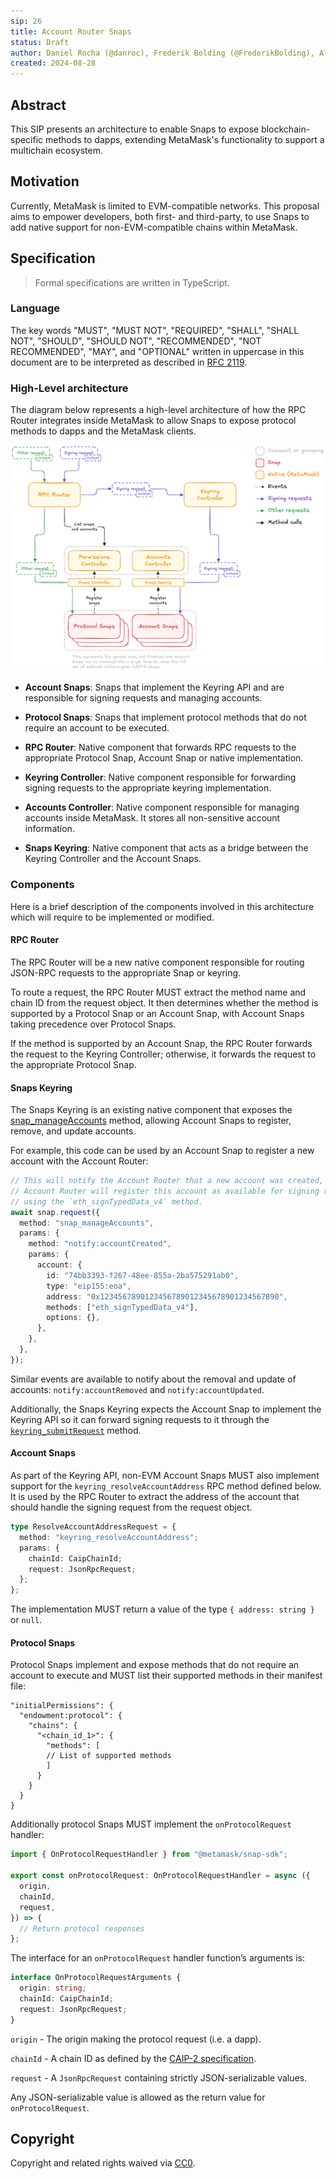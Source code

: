 ```yaml
---
sip: 26
title: Account Router Snaps
status: Draft
author: Daniel Rocha (@danroc), Frederik Bolding (@FrederikBolding), Alex Donesky (@adonesky1)
created: 2024-08-28
---
```


## Abstract

This SIP presents an architecture to enable Snaps to expose blockchain-specific
methods to dapps, extending MetaMask's functionality to support a multichain
ecosystem.

## Motivation

Currently, MetaMask is limited to EVM-compatible networks. This proposal aims
to empower developers, both first- and third-party, to use Snaps to add native
support for non-EVM-compatible chains within MetaMask.

## Specification

> Formal specifications are written in TypeScript.

### Language

The key words "MUST", "MUST NOT", "REQUIRED", "SHALL", "SHALL NOT", "SHOULD",
"SHOULD NOT", "RECOMMENDED", "NOT RECOMMENDED", "MAY", and "OPTIONAL" written
in uppercase in this document are to be interpreted as described in [RFC
2119](https://www.ietf.org/rfc/rfc2119.txt).

### High-Level architecture

The diagram below represents a high-level architecture of how the RPC Router
integrates inside MetaMask to allow Snaps to expose protocol methods to dapps
and the MetaMask clients.

![High-level architecture](../assets/sip-26/components-diagram.png)

- **Account Snaps**: Snaps that implement the Keyring API and are responsible
  for signing requests and managing accounts.

- **Protocol Snaps**: Snaps that implement protocol methods that do not require
  an account to be executed.

- **RPC Router**: Native component that forwards RPC requests to the
  appropriate Protocol Snap, Account Snap or native implementation.

- **Keyring Controller**: Native component responsible for forwarding signing
  requests to the appropriate keyring implementation.

- **Accounts Controller**: Native component responsible for managing accounts
  inside MetaMask. It stores all non-sensitive account information.

- **Snaps Keyring**: Native component that acts as a bridge between the
  Keyring Controller and the Account Snaps.

### Components

Here is a brief description of the components involved in this architecture
which will require to be implemented or modified.

#### RPC Router

The RPC Router will be a new native component responsible for routing JSON-RPC
requests to the appropriate Snap or keyring.

To route a request, the RPC Router MUST extract the method name and chain ID
from the request object. It then determines whether the method is supported by
a Protocol Snap or an Account Snap, with Account Snaps taking precedence over
Protocol Snaps.

If the method is supported by an Account Snap, the RPC Router forwards the
request to the Keyring Controller; otherwise, it forwards the request to the
appropriate Protocol Snap.

#### Snaps Keyring

The Snaps Keyring is an existing native component that exposes the
[snap_manageAccounts][snap-manage-accs] method, allowing Account Snaps to
register, remove, and update accounts.

For example, this code can be used by an Account Snap to register a new account
with the Account Router:

```typescript
// This will notify the Account Router that a new account was created, and the
// Account Router will register this account as available for signing requests
// using the `eth_signTypedData_v4` method.
await snap.request({
  method: "snap_manageAccounts",
  params: {
    method: "notify:accountCreated",
    params: {
      account: {
        id: "74bb3393-f267-48ee-855a-2ba575291ab0",
        type: "eip155:eoa",
        address: "0x1234567890123456789012345678901234567890",
        methods: ["eth_signTypedData_v4"],
        options: {},
      },
    },
  },
});
```

Similar events are available to notify about the removal and update of
accounts: `notify:accountRemoved` and `notify:accountUpdated`.

Additionally, the Snaps Keyring expects the Account Snap to implement the
Keyring API so it can forward signing requests to it through the
[`keyring_submitRequest`][submit-request] method.

#### Account Snaps

As part of the Keyring API, non-EVM Account Snaps MUST also implement support
for the `keyring_resolveAccountAddress` RPC method defined below. It is used
by the RPC Router to extract the address of the account that should handle
the signing request from the request object.

```typescript
type ResolveAccountAddressRequest = {
  method: "keyring_resolveAccountAddress";
  params: {
    chainId: CaipChainId;
    request: JsonRpcRequest;
  };
};
```

The implementation MUST return a value of the type `{ address: string }` or `null`.

#### Protocol Snaps

Protocol Snaps implement and expose methods that do not require an account to
execute and MUST list their supported methods in their manifest file:

```json5
"initialPermissions": {
  "endowment:protocol": {
    "chains": {
      "<chain_id_1>": {
        "methods": [
        // List of supported methods
        ]
      }
    }
  }
}
```

Additionally protocol Snaps MUST implement the `onProtocolRequest` handler:

```typescript
import { OnProtocolRequestHandler } from "@metamask/snap-sdk";

export const onProtocolRequest: OnProtocolRequestHandler = async ({
  origin,
  chainId,
  request,
}) => {
  // Return protocol responses
};
```

The interface for an `onProtocolRequest` handler function’s arguments is:

```typescript
interface OnProtocolRequestArguments {
  origin: string;
  chainId: CaipChainId;
  request: JsonRpcRequest;
}
```

`origin` - The origin making the protocol request (i.e. a dapp).

`chainId` - A chain ID as defined by the [CAIP-2 specification][caip-2].

`request` - A `JsonRpcRequest` containing strictly JSON-serializable values.

Any JSON-serializable value is allowed as the return value for `onProtocolRequest`.

## Copyright

Copyright and related rights waived via [CC0](../LICENSE).

[snap-manage-accs]: https://docs.metamask.io/snaps/reference/snaps-api/#snap_manageaccounts
[submit-request]: https://docs.metamask.io/snaps/reference/keyring-api/account-management/#keyring_submitrequest
[caip-2]: https://github.com/ChainAgnostic/CAIPs/blob/main/CAIPs/caip-2.md
